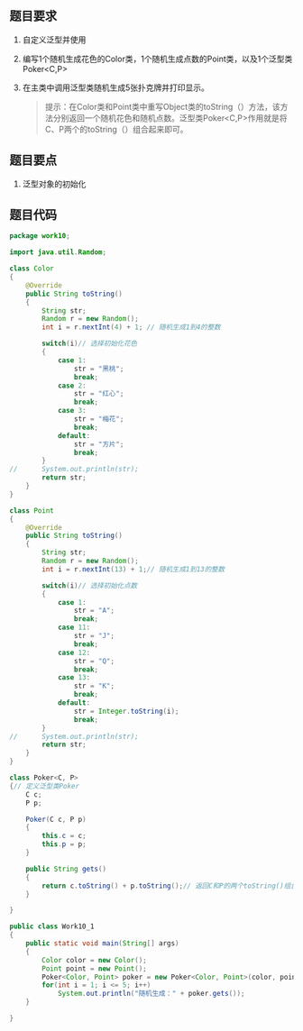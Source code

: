 ## 题目要求

1. 自定义泛型并使用

2. 编写1个随机生成花色的Color类，1个随机生成点数的Point类，以及1个泛型类Poker<C,P>

3. 在主类中调用泛型类随机生成5张扑克牌并打印显示。

   > 提示：在Color类和Point类中重写Object类的toString（）方法，该方法分别返回一个随机花色和随机点数。泛型类Poker<C,P>作用就是将C、P两个的toString（）组合起来即可。

## 题目要点

1. 泛型对象的初始化

## 题目代码

``` java
package work10;

import java.util.Random;

class Color
{
	@Override
	public String toString()
	{
		String str;
		Random r = new Random();
		int i = r.nextInt(4) + 1; // 随机生成1到4的整数

		switch(i)// 选择初始化花色
		{
			case 1:
				str = "黑桃";
				break;
			case 2:
				str = "红心";
				break;
			case 3:
				str = "梅花";
				break;
			default:
				str = "方片";
				break;
		}
//		System.out.println(str);
		return str;
	}
}

class Point
{
	@Override
	public String toString()
	{
		String str;
		Random r = new Random();
		int i = r.nextInt(13) + 1;// 随机生成1到13的整数

		switch(i)// 选择初始化点数
		{
			case 1:
				str = "A";
				break;
			case 11:
				str = "J";
				break;
			case 12:
				str = "Q";
				break;
			case 13:
				str = "K";
				break;
			default:
				str = Integer.toString(i);
				break;
		}
//		System.out.println(str);
		return str;
	}
}

class Poker<C, P>
{// 定义泛型类Poker
	C c;
	P p;

	Poker(C c, P p)
	{
		this.c = c;
		this.p = p;
	}

	public String gets()
	{
		return c.toString() + p.toString();// 返回C和P的两个toString()组合
	}

}

public class Work10_1
{
	public static void main(String[] args)
	{
		Color color = new Color();
		Point point = new Point();
		Poker<Color, Point> poker = new Poker<Color, Point>(color, point);
		for(int i = 1; i <= 5; i++)
			System.out.println("随机生成：" + poker.gets());
	}

}
```

